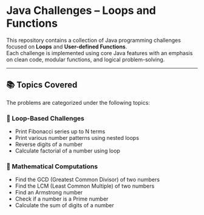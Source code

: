 # Java Challenges – Loops and Functions

This repository contains a collection of Java programming challenges focused on **Loops** and **User-defined Functions**.  
Each challenge is implemented using core Java features with an emphasis on clean code, modular functions, and logical problem-solving.

---

## 📚 Topics Covered

The problems are categorized under the following topics:

### 🔁 Loop-Based Challenges
- Print Fibonacci series up to N terms
- Print various number patterns using nested loops
- Reverse digits of a number
- Calculate factorial of a number using loop

### 🧮 Mathematical Computations
- Find the GCD (Greatest Common Divisor) of two numbers
- Find the LCM (Least Common Multiple) of two numbers
- Find an Armstrong number
- Check if a number is a Prime number
- Calculate the sum of digits of a number
